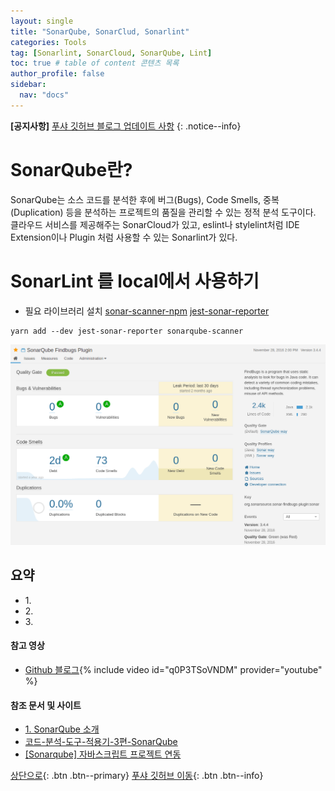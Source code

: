 ```yaml
---
layout: single
title: "SonarQube, SonarClud, Sonarlint"
categories: Tools
tag: [Sonarlint, SonarCloud, SonarQube, Lint]
toc: true # table of content 콘텐츠 목록
author_profile: false
sidebar:
  nav: "docs"
---
```


**[공지사항]** [푸샤 깃허브 블로그 업데이트 사항](https://github.com/de24world/de24world.github.io)
{: .notice--info}

# SonarQube란?

SonarQube는 소스 코드를 분석한 후에 버그(Bugs), Code Smells, 중복(Duplication) 등을 분석하는 프로젝트의 품질을 관리할 수 있는 정적 분석 도구이다. 클라우드 서비스를 제공해주는 SonarCloud가 있고, eslint나 stylelint처럼 IDE Extension이나 Plugin 처럼 사용할 수 있는 Sonarlint가 있다.

# SonarLint 를 local에서 사용하기

- 필요 라이브러리 설치
  [sonar-scanner-npm](https://github.com/bellingard/sonar-scanner-npm)
  [jest-sonar-reporter](https://www.npmjs.com/package/jest-sonar-reporter)

```
yarn add --dev jest-sonar-reporter sonarqube-scanner
```

<img src="/assets/images/Tools/SonarQube_Project_page.png" />

<div class="notice--success">
<h2>요약</h2>
<ul>
  <li>1. </li>
  <li>2. </li>
  <li>3. </li>
</ul>
</div>

#### 참고 영상

- [Github 블로그](https://youtu.be/q0P3TSoVNDM){% include video id="q0P3TSoVNDM" provider="youtube" %}

#### 참조 문서 및 사이트

- [1. SonarQube 소개](https://confluence.curvc.com/pages/viewpage.action?pageId=6160780)
- [코드-분석-도구-적용기-3편-SonarQube](https://velog.io/@lxxjn0/%EC%BD%94%EB%93%9C-%EB%B6%84%EC%84%9D-%EB%8F%84%EA%B5%AC-%EC%A0%81%EC%9A%A9%EA%B8%B0-3%ED%8E%B8-SonarQube-%EC%A0%81%EC%9A%A9%ED%95%98%EA%B8%B0#%EC%A0%95%EC%A0%81-%EC%BD%94%EB%93%9C-%EB%B6%84%EC%84%9D-%EB%8F%84%EA%B5%AC)
- [[Sonarqube] 자바스크립트 프로젝트 연동](https://sg-choi.tistory.com/423)

[상단으로](#svg-란){: .btn .btn--primary}
[푸샤 깃허브 이동](https://github.com/de24world){: .btn .btn--info}
